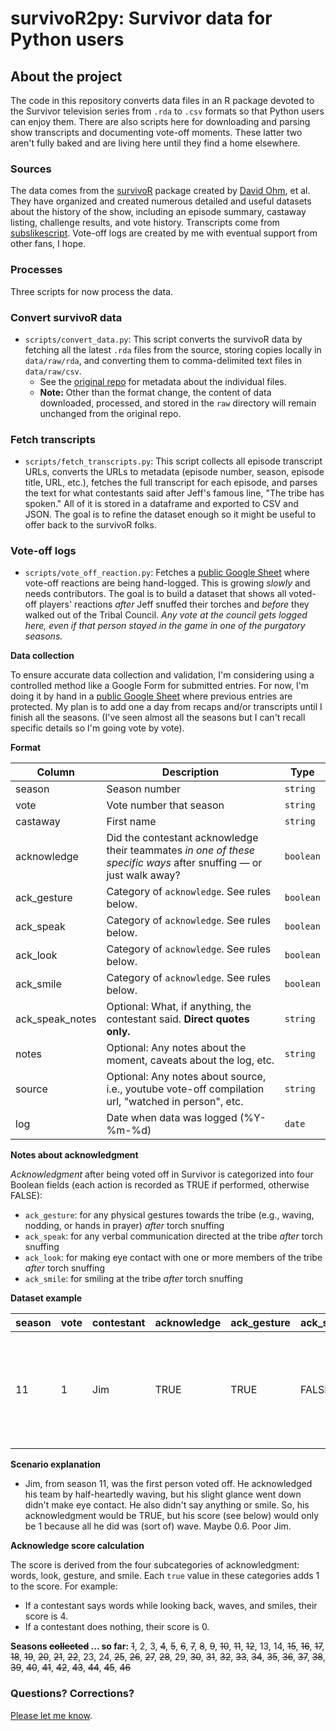 # survivoR2py: Survivor data for Python users

## About the project

The code in this repository converts data files in an R package devoted to the Survivor television series from `.rda` to `.csv` formats so that Python users can enjoy them. There are also scripts here for downloading and parsing show transcripts and documenting vote-off moments. These latter two aren't fully baked and are living here until they find a home elsewhere.

### Sources

The data comes from the [survivoR](https://github.com/doehm/survivoR) package created by [David Ohm](https://github.com/doehm), et al. They have organized and created numerous detailed and useful datasets about the history of the show, including an episode summary, castaway listing, challenge results, and vote history. Transcripts come from [subslikescript](https://subslikescript.com/series/Survivor-239195). Vote-off logs are created by me with eventual support from other fans, I hope. 

### Processes

Three scripts for now process the data.

### Convert survivoR data

- `scripts/convert_data.py`: This script converts the survivoR data by fetching all the latest `.rda` files from the source, storing copies locally in `data/raw/rda`, and converting them to comma-delimited text files in `data/raw/csv`.
    - See the [original repo](https://github.com/doehm/survivoR/blob/master/README.md) for metadata about the individual files.
    - **Note:** Other than the format change, the content of data downloaded, processed, and stored in the `raw` directory will remain unchanged from the original repo.

### Fetch transcripts

- `scripts/fetch_transcripts.py`: This script collects all episode transcript URLs, converts the URLs to metadata (episode number, season, episode title, URL, etc.), fetches the full transcript for each episode, and parses the text for what contestants said after Jeff's famous line, "The tribe has spoken." All of it is stored in a dataframe and exported to CSV and JSON. The goal is to refine the dataset enough so it might be useful to offer back to the survivoR folks.

### Vote-off logs

- `scripts/vote_off_reaction.py`: Fetches a [public Google Sheet](https://docs.google.com/spreadsheets/d/1nys0mCWArUCtPKYIVBrbjmv7eAWkmOce4cBlyHm8b0c/edit?usp=sharing) where vote-off reactions are being hand-logged. This is growing *slowly* and needs contributors. The goal is to build a dataset that shows all voted-off players' reactions *after* Jeff snuffed their torches and *before* they walked out of the Tribal Council. *Any vote at the council gets logged here, even if that person stayed in the game in one of the purgatory seasons.*

**Data collection**

To ensure accurate data collection and validation, I'm considering using a controlled method like a Google Form for submitted entries. For now, I'm doing it by hand in a [public Google Sheet](https://docs.google.com/spreadsheets/d/1nys0mCWArUCtPKYIVBrbjmv7eAWkmOce4cBlyHm8b0c/edit?usp=sharing) where previous entries are protected. My plan is to add one a day from recaps and/or transcripts until I finish all the seasons. (I've seen almost all the seasons but I can't recall specific details so I'm going vote by vote). 

**Format**

| Column         | Description                                                                                               | Type    |
|----------------|-----------------------------------------------------------------------------------------------------------|---------|
| season         | Season number                                                                                             | `string`  |
| vote           | Vote number that season                                                                                   | `string`  |
| castaway     | First name                                                                                                | `string`  |
| acknowledge    | Did the contestant acknowledge their teammates *in one of these specific ways* after snuffing — or just walk away?            | `boolean` |
| ack_gesture    | Category of `acknowledge`. See rules below. | `boolean` |
| ack_speak      | Category of `acknowledge`. See rules below.                            | `boolean` |
| ack_look       | Category of `acknowledge`. See rules below.                      | `boolean` |
| ack_smile      | Category of `acknowledge`. See rules below.                                   | `boolean` |
| ack_speak_notes| Optional: What, if anything, the contestant said. **Direct quotes only.**              | `string`  |
| notes          | Optional: Any notes about the moment, caveats about the log, etc.                                         | `string`  |
| source         | Optional: Any notes about source, i.e., youtube vote-off compilation url, "watched in person", etc.       | `string`  |
| log            | Date when data was logged (%Y-%m-%d)                                                                      | `date`    |

**Notes about acknowledgment**

*Acknowledgment* after being voted off in Survivor is categorized into four Boolean fields (each action is recorded as TRUE if performed, otherwise FALSE): 

- `ack_gesture`: for any physical gestures towards the tribe (e.g., waving, nodding, or hands in prayer) *after* torch snuffing
- `ack_speak`: for any verbal communication directed at the tribe *after* torch snuffing
- `ack_look`: for making eye contact with one or more members of the tribe *after* torch snuffing
- `ack_smile`: for smiling at the tribe *after* torch snuffing

**Dataset example**

| season | vote | contestant | acknowledge | ack_gesture | ack_speak | ack_look | ack_smile | ack_speak_notes | notes               | source        | log        |
|--------|------|------------|-------------|-------------|-----------|----------|-----------|-----------------|---------------------|------------|------------|
| 11     | 1    | Jim        | TRUE        | TRUE       | FALSE     | FALSE     | FALSE     |                 | Waved and turned head but didn't make eye contact | https://youtu.be/-D6JL6myJ_0?si=784e_2VAhRDk8OwC |2024-06-06|

**Scenario explanation**

- Jim, from season 11, was the first person voted off. He acknowledged his team by half-heartedly waving, but his slight glance went down didn't make eye contact. He also didn't say anything or smile. So, his acknowledgment would be TRUE, but his score (see below) would only be 1 because all he did was (sort of) wave. Maybe 0.6. Poor Jim. 

**Acknowledge score calculation**

The score is derived from the four subcategories of acknowledgment: words, look, gesture, and smile. Each `true` value in these categories adds 1 to the score. For example:

- If a contestant says words while looking back, waves, and smiles, their score is 4.
- If a contestant does nothing, their score is 0.

**Seasons ~~collected~~ ... so far:** ~~1~~, 2, 3, ~~4~~, ~~5~~, ~~6~~, ~~7~~, ~~8~~, ~~9~~, ~~10~~, ~~11~~, ~~12~~, 13, 14, ~~15~~, ~~16~~, ~~17~~, ~~18~~, ~~19~~, ~~20~~, ~~21~~, ~~22~~, 23, 24, ~~25~~, ~~26~~, ~~27~~, ~~28~~, 29, ~~30~~, ~~31~~, ~~32~~, ~~33~~, ~~34~~, ~~35~~, ~~36~~, ~~37~~, ~~38~~, ~~39~~, ~~40~~, ~~41~~, ~~42~~, ~~43~~, ~~44~~, ~~45~~, ~~46~~


### Questions? Corrections? 

[Please let me know](mailto:mattstiles@gmail.com).
